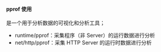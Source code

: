 #### pprof 使用

是一个用于分析数据的可视化和分析工具；

- runtime/pprof：采集程序（非 Server）的运行数据进行分析
- net/http/pprof：采集 HTTP Server 的运行时数据进行分析


